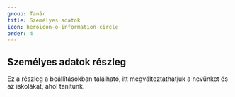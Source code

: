 ```yaml
---
group: Tanár
title: Személyes adatok
icon: heroicon-o-information-circle
order: 4
---
```


## Személyes adatok részleg
Ez a részleg a beállításokban található, itt megváltoztathatjuk a nevünket és az iskolákat, ahol tanítunk.
